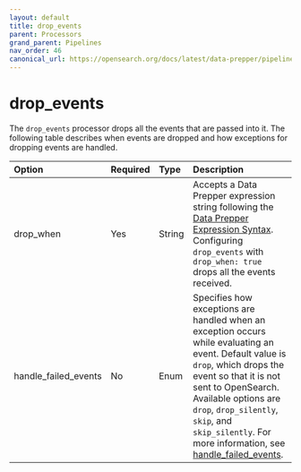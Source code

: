 ```yaml
---
layout: default
title: drop_events
parent: Processors
grand_parent: Pipelines
nav_order: 46
canonical_url: https://opensearch.org/docs/latest/data-prepper/pipelines/configuration/processors/drop-events/
---
```


# drop_events


The `drop_events` processor drops all the events that are passed into it. The following table describes when events are dropped and how exceptions for dropping events are handled. 

Option | Required | Type | Description
:--- | :--- | :--- | :---
drop_when | Yes | String | Accepts a Data Prepper expression string following the [Data Prepper Expression Syntax]({{site.url}}{{site.baseurl}}/data-prepper/pipelines/expression-syntax/). Configuring `drop_events` with `drop_when: true` drops all the events received.
handle_failed_events | No | Enum | Specifies how exceptions are handled when an exception occurs while evaluating an event. Default value is `drop`, which drops the event so that it is not sent to OpenSearch. Available options are `drop`, `drop_silently`, `skip`, and `skip_silently`. For more information, see [handle_failed_events](https://github.com/opensearch-project/data-prepper/tree/main/data-prepper-plugins/drop-events-processor#handle_failed_events).

<!---## Configuration

Content will be added to this section.--->
